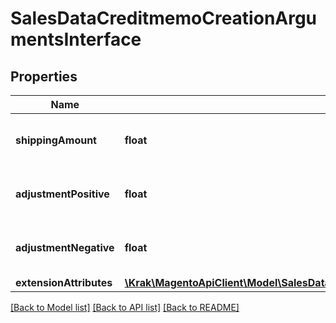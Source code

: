 # SalesDataCreditmemoCreationArgumentsInterface

## Properties
Name | Type | Description | Notes
------------ | ------------- | ------------- | -------------
**shippingAmount** | **float** | Credit memo shipping amount. | [optional] 
**adjustmentPositive** | **float** | Credit memo positive adjustment. | [optional] 
**adjustmentNegative** | **float** | Credit memo negative adjustment. | [optional] 
**extensionAttributes** | [**\Krak\MagentoApiClient\Model\SalesDataCreditmemoCreationArgumentsExtensionInterface**](SalesDataCreditmemoCreationArgumentsExtensionInterface.md) |  | [optional] 

[[Back to Model list]](../README.md#documentation-for-models) [[Back to API list]](../README.md#documentation-for-api-endpoints) [[Back to README]](../README.md)


